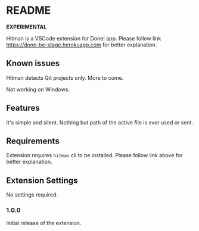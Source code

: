 # README

**EXPERIMENTAL**

Hitman is a VSCode extension for Done! app.
Please follow link https://done-be-stage.herokuapp.com for better explanation.

## Known issues

Hitman detects Git projects only.
More to come.

Not working on Windows.

## Features

It's simple and silent.
Nothing but path of the active file is ever used or sent.

## Requirements

Extension requires `hitman` cli to be installed.
Please follow link above for better explanation.

## Extension Settings

No settings required.

### 1.0.0

Initial release of the extension.
